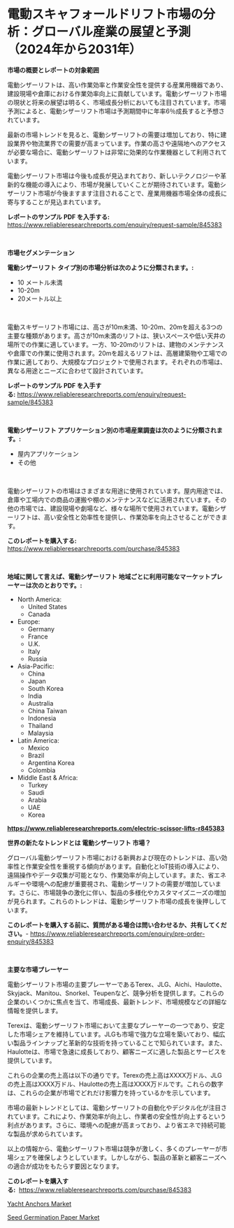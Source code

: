 <p><h1>電動スキャフォールドリフト市場の分析：グローバル産業の展望と予測（2024年から2031年）</h1></p><p><strong>市場の概要とレポートの対象範囲</strong></p>
<p><p>電動シザーリフトは、高い作業効率と作業安全性を提供する産業用機器であり、建設現場や倉庫における作業効率向上に貢献しています。電動シザーリフト市場の現状と将来の展望は明るく、市場成長分析においても注目されています。市場予測によると、電動シザーリフト市場は予測期間中に年率6％成長すると予想されています。</p><p>最新の市場トレンドを見ると、電動シザーリフトの需要は増加しており、特に建設業界や物流業界での需要が高まっています。作業の高さや遠隔地へのアクセスが必要な場合に、電動シザーリフトは非常に効果的な作業機器として利用されています。</p><p>電動シザーリフト市場は今後も成長が見込まれており、新しいテクノロジーや革新的な機能の導入により、市場が発展していくことが期待されています。電動シザーリフト市場が今後ますます注目されることで、産業用機器市場全体の成長に寄与することが見込まれています。</p></p>
<p><strong>レポートのサンプル PDF を入手する:</strong> <a href="https://www.reliableresearchreports.com/enquiry/request-sample/845383">https://www.reliableresearchreports.com/enquiry/request-sample/845383</a></p>
<p>&nbsp;</p>
<p><strong>市場セグメンテーション</strong></p>
<p><strong>電動シザーリフト タイプ別の市場分析は次のように分類されます。:</strong></p>
<p><ul><li>10 メートル未満</li><li>10-20m</li><li>20メートル以上</li></ul></p>
<p>&nbsp;</p>
<p><p>電動スキザーリフト市場には、高さが10m未満、10-20m、20mを超える3つの主要な種類があります。高さが10m未満のリフトは、狭いスペースや低い天井の場所での作業に適しています。一方、10-20mのリフトは、建物のメンテナンスや倉庫での作業に使用されます。20mを超えるリフトは、高層建築物や工場での作業に適しており、大規模なプロジェクトで使用されます。それぞれの市場は、異なる用途とニーズに合わせて設計されています。</p></p>
<p><strong>レポートのサンプル PDF を入手する:</strong>&nbsp;<a href="https://www.reliableresearchreports.com/enquiry/request-sample/845383">https://www.reliableresearchreports.com/enquiry/request-sample/845383</a></p>
<p>&nbsp;</p>
<p><strong> 電動シザーリフト アプリケーション別の市場産業調査は次のように分類されます。:</strong></p>
<p><ul><li>屋内アプリケーション</li><li>その他</li></ul></p>
<p>&nbsp;</p>
<p><p>電動シザーリフトの市場はさまざまな用途に使用されています。屋内用途では、倉庫や工場内での商品の運搬や棚のメンテナンスなどに活用されています。その他の市場では、建設現場や劇場など、様々な場所で使用されています。電動シザーリフトは、高い安全性と効率性を提供し、作業効率を向上させることができます。</p></p>
<p><strong>このレポートを購入する:</strong>&nbsp; <a href="https://www.reliableresearchreports.com/purchase/845383">https://www.reliableresearchreports.com/purchase/845383</a></p>
<p>&nbsp;</p>
<p><strong>地域に関して言えば、電動シザーリフト 地域ごとに利用可能なマーケットプレーヤーは次のとおりです。:</strong></p>
<p><ul>
    <li>
        North America:
        <ul>
            <li>United States</li>
            <li>Canada</li>
        </ul>
    </li>
    <li>
        Europe:
        <ul>
            <li>Germany</li>
            <li>France</li>
            <li>U.K.</li>
            <li>Italy</li>
            <li>Russia</li>
        </ul>
    </li>
    <li>
        Asia-Pacific:
        <ul>
            <li>China</li>
            <li>Japan</li>
            <li>South Korea</li>
            <li>India</li>
            <li>Australia</li>
            <li>China Taiwan</li>
            <li>Indonesia</li>
            <li>Thailand</li>
            <li>Malaysia</li>
        </ul>
    </li>
    <li>
        Latin America:
        <ul>
            <li>Mexico</li>
            <li>Brazil</li>
            <li>Argentina Korea</li>
            <li>Colombia</li>
        </ul>
    </li>
    <li>
        Middle East & Africa:
        <ul>
            <li>Turkey</li>
            <li>Saudi</li>
            <li>Arabia</li>
            <li>UAE</li>
            <li>Korea</li>
        </ul>
    </li>
    </ul></p>
<p><strong><a href="https://www.reliableresearchreports.com/electric-scissor-lifts-r845383">https://www.reliableresearchreports.com/electric-scissor-lifts-r845383</a></strong>&nbsp;</p>
<p><strong>世界の新たなトレンドとは 電動シザーリフト 市場？</strong></p>
<p><p>グローバル電動シザーリフト市場における新興および現在のトレンドは、高い効率性と作業安全性を重視する傾向があります。自動化とIoT技術の導入により、遠隔操作やデータ収集が可能となり、作業効率が向上しています。また、省エネルギーや環境への配慮が重要視され、電動シザーリフトの需要が増加しています。さらに、市場競争の激化に伴い、製品の多様化やカスタマイズニーズの増加が見られます。これらのトレンドは、電動シザーリフト市場の成長を後押ししています。</p></p>
<p><strong>このレポートを購入する前に、質問がある場合は問い合わせるか、共有してください。</strong>- <a href="https://www.reliableresearchreports.com/enquiry/pre-order-enquiry/845383">https://www.reliableresearchreports.com/enquiry/pre-order-enquiry/845383</a></p>
<p>&nbsp;</p>
<p><strong>主要な市場プレーヤー</strong></p>
<p><p>電動シザーリフト市場の主要プレーヤーであるTerex、JLG、Aichi、Haulotte、Skyjack、Manitou、Snorkel、Teupenなど、競争分析を提供します。これらの企業のいくつかに焦点を当て、市場成長、最新トレンド、市場規模などの詳細な情報を提供します。</p><p>Terexは、電動シザーリフト市場において主要なプレーヤーの一つであり、安定した市場シェアを維持しています。JLGも市場で強力な立場を築いており、幅広い製品ラインナップと革新的な技術を持っていることで知られています。また、Haulotteは、市場で急速に成長しており、顧客ニーズに適した製品とサービスを提供しています。</p><p>これらの企業の売上高は以下の通りです。Terexの売上高はXXXX万ドル、JLGの売上高はXXXX万ドル、Haulotteの売上高はXXXX万ドルです。これらの数字は、これらの企業が市場でどれだけ影響力を持っているかを示しています。</p><p>市場の最新トレンドとしては、電動シザーリフトの自動化やデジタル化が注目されています。これにより、作業効率が向上し、作業者の安全性が向上するという利点があります。さらに、環境への配慮が高まっており、より省エネで持続可能な製品が求められています。</p><p>以上の情報から、電動シザーリフト市場は競争が激しく、多くのプレーヤーが市場シェアを確保しようとしています。しかしながら、製品の革新と顧客ニーズへの適合が成功をもたらす要因となります。</p></p>
<p><strong>このレポートを購入する:</strong>&nbsp;&nbsp;<a href="https://www.reliableresearchreports.com/purchase/845383">https://www.reliableresearchreports.com/purchase/845383</a></p>
<p><p><a href="https://view.publitas.com/reportprime-1/yacht-anchors-market-insights-market-players-and-forecast-till-2031/">Yacht Anchors Market</a></p><p><a href="https://adventurous-uranium-ef9.notion.site/Seed-Germination-Paper-Market-Offer-Valuable-Insights-into-Market-Size-Market-Share-Market-Trends--90101dd6e9bd4de29c74682ea106dfa3">Seed Germination Paper Market</a></p></p>